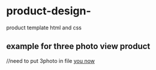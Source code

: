 # product-design-
product template html and css
## example for three photo view product 
//need to put 3photo in file
[you now](https://raw.githubusercontent.com/mrbarto1/product-design-/refs/heads/main/myimage.jpg)
